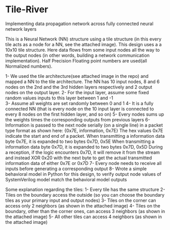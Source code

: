 # Tile-River
Implementing data propagation network across fully connected neural network layers


This is a Neural Network (NN) structure using a tile structure (in this every tile acts as a node for a NN, see the attached image). This design uses a a 10x10 tile structure. Here data flows from some input nodes all the way  to the output nodes (in other words, building a network communication implementation). Half Precision Floating point numbers are used(all Normalized numbers).


1- We used the tile architecture(see attached image in the repo) and mapped a NN to the tile architecture. The NN has 10 input nodes, 8 and 6 nodes on the 2nd and the 3rd hidden layers respectively  and 2 output nodes on the output layer. 
2- For the input layer, assume some fixed random values  inputs to this layer  between 1 and -1  
3- Assume all weights are set  randomly between 0 and 1
4- It is a fully connected NN (that is every node on the 10 input layer is connected to every 8 nodes on the first hidden layer, and so on)
5- Every nodes sums up the weights times the corresponding outputs from previous layers
6- Information is passed to the next node serially (on a single line)  in a packet type  format as shown here: {0x7E, information, 0x7E} The hex values 0x7E indicate the start and end of a packet.
When transmitting a information data byte 0x7E, it is expanded to two bytes 0x7D, 0x5E
When transmitting a information data byte 0x7D, it is expanded to two bytes 0x7D, 0x5D
During a reception, if the logic encounters 0x7D, it will remove it from the stream and instead XOR 0x20 with the next byte to get the actual transmitted information data of either 0x7E or 0x7D
7- Every node needs to receive all inputs before generating a corresponding output
8- Wrote a simple behavioral model in Python for this design, to verify output node values of SystemVerilog model match the behavioral model outputs


Some explanation regarding the tiles:
1- Every tile has the same structure
2- Tiles on the boundary access the outside (so you can choose the boundary tiles as your primary input and output nodes)
3- Tiles on the corner can access only 2 neighbors (as shown in the attached image)
4- Tiles on the boundary, other than the corner ones, can access 3 neighbors (as shown in the attached image)
5- All other tiles can access 4 neighbors (as shown in the attached image)



